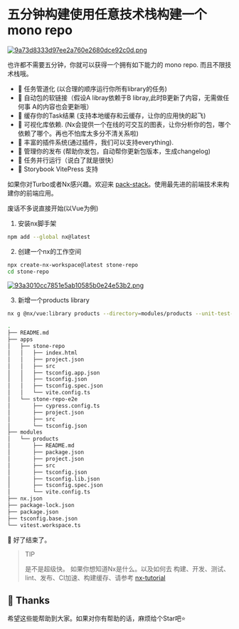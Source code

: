 # 五分钟构建使用任意技术栈构建一个mono repo

[![9a73d8333d97ee2a760e2680dce92c0d.png](https://p3-juejin.byteimg.com/tos-cn-i-k3u1fbpfcp/8832382b8dd641cb9c053ce9c5ae00f9~tplv-k3u1fbpfcp-jj-mark:0:0:0:0:q75.image#?w=1506\&h=738\&s=108768\&e=png\&b=ffffff)](https://www.imagehub.cc/image/1z4hJg)

也许都不需要五分钟，你就可以获得一个拥有如下能力的 mono repo. 而且不限技术栈哦。

- 🐥 任务管道化 (以合理的顺序运行你所有library的任务)
- 🐥 自动包的软链接（假设A libray依赖于B libray,此时B更新了内容，无需做任何事 A的内容也会更新哦）
- 🐥 缓存你的Task结果 (支持本地缓存和云缓存，让你的应用快的起飞)
- 🐥 可视化库依赖. (Nx会提供一个在线的可交互的图表，让你分析你的包，哪个依赖了哪个。再也不怕库太多分不清关系啦)
- 🐥 丰富的插件系统(通过插件，我们可以支持everything).
- 🐥 管理你的发布 (帮助你发包，自动帮你更新包版本，生成changelog)
- 🐥 任务并行运行（说白了就是很快） 
- 🐥 Storybook VitePress 支持

如果你对Turbo或者Nx感兴趣。欢迎来 [pack-stack](https://fzhange.github.io/pack-stack/)。使用最先进的前端技术来构建你的前端应用。


废话不多说直接开始(以Vue为例)

1. 安装nx脚手架

```bash
npm add --global nx@latest
```

2.  创建一个nx的工作空间

```bash
npx create-nx-workspace@latest stone-repo
cd stone-repo
```

[![93a3010cc7851e5ab10585b0e24e53b2.png](https://p3-juejin.byteimg.com/tos-cn-i-k3u1fbpfcp/fdd3c8cddc59486283ffe3659f6c91ea~tplv-k3u1fbpfcp-jj-mark:0:0:0:0:q75.image#?w=832\&h=638\&s=101951\&e=png\&b=010101)](https://www.imagehub.cc/image/12D2w7)

3.  新增一个products library

```bash
nx g @nx/vue:library products --directory=modules/products --unit-test-runner=vitest --bundler=vite
```

```bash
.
├── README.md
├── apps
│   ├── stone-repo
│   │   ├── index.html
│   │   ├── project.json
│   │   ├── src
│   │   ├── tsconfig.app.json
│   │   ├── tsconfig.json
│   │   ├── tsconfig.spec.json
│   │   └── vite.config.ts
│   └── stone-repo-e2e
│       ├── cypress.config.ts
│       ├── project.json
│       ├── src
│       └── tsconfig.json
├── modules
│   └── products
│       ├── README.md
│       ├── package.json
│       ├── project.json
│       ├── src
│       ├── tsconfig.json
│       ├── tsconfig.lib.json
│       ├── tsconfig.spec.json
│       └── vite.config.ts
├── nx.json
├── package-lock.json
├── package.json
├── tsconfig.base.json
└── vitest.workspace.ts
```

🤣 好了结束了。

> TIP
>
> 是不是超级快。
> 如果你想知道Nx是什么。以及如何去 构建、开发、测试、lint、发布、CI加速、构建缓存、请参考 [nx-tutorial](https://fzhange.github.io/pack-stack/basic-concept/nx-tutorial.html)
>

## 🌸 Thanks

希望这些能帮助到大家。如果对你有帮助的话，麻烦给个Star吧⭐️
